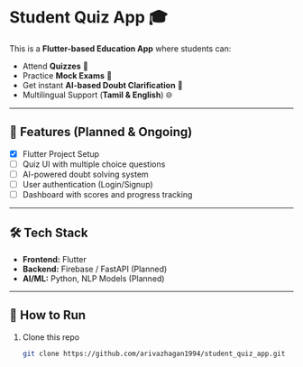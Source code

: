 # Student Quiz App 🎓

This is a **Flutter-based Education App** where students can:
- Attend **Quizzes** 📘  
- Practice **Mock Exams** 📝  
- Get instant **AI-based Doubt Clarification** 🤖  
- Multilingual Support (**Tamil & English**) 🌐  

---

## 🚀 Features (Planned & Ongoing)
- [x] Flutter Project Setup  
- [ ] Quiz UI with multiple choice questions  
- [ ] AI-powered doubt solving system  
- [ ] User authentication (Login/Signup)  
- [ ] Dashboard with scores and progress tracking  

---

## 🛠️ Tech Stack
- **Frontend:** Flutter  
- **Backend:** Firebase / FastAPI (Planned)  
- **AI/ML:** Python, NLP Models (Planned)  

---

## 📌 How to Run
1. Clone this repo  
   ```bash
   git clone https://github.com/arivazhagan1994/student_quiz_app.git


